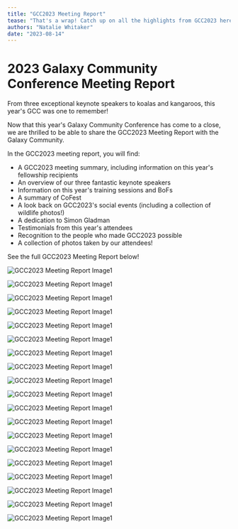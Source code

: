 ```yaml
---
title: "GCC2023 Meeting Report"
tease: "That's a wrap! Catch up on all the highlights from GCC2023 here!"
authors: "Natalie Whitaker"
date: "2023-08-14"
---
```

		

# 2023 Galaxy Community Conference Meeting Report
		

From three exceptional keynote speakers to koalas and kangaroos, this year's GCC was one to remember! 
		

Now that this year's Galaxy Community Conference has come to a close, we are thrilled to be able to share the GCC2023 Meeting Report with the Galaxy Community.
		

In the GCC2023 meeting report, you will find:
		

- A GCC2023 meeting summary, including information on this year's fellowship recipients 
- An overview of our three fantastic keynote speakers 
- Information on this year's training sessions and BoFs
- A summary of CoFest 
- A look back on GCC2023's social events (including a collection of wildlife photos!)
- A dedication to Simon Gladman
- Testimonials from this year's attendees
- Recognition to the people who made GCC2023 possible
- A collection of photos taken by our attendees!

See the full GCC2023 Meeting Report below!

![GCC2023 Meeting Report Image1](GCC2023MeetingReport_compressed1024_1.jpg)

![GCC2023 Meeting Report Image1](GCC2023MeetingReport_compressed1024_2.jpg)

![GCC2023 Meeting Report Image1](GCC2023MeetingReport_compressed1024_3.jpg)

![GCC2023 Meeting Report Image1](GCC2023MeetingReport_compressed1024_4.jpg)

![GCC2023 Meeting Report Image1](GCC2023MeetingReport_compressed1024_5.jpg)

![GCC2023 Meeting Report Image1](GCC2023MeetingReport_compressed1024_6.jpg)

![GCC2023 Meeting Report Image1](GCC2023MeetingReport_compressed1024_7.jpg)

![GCC2023 Meeting Report Image1](GCC2023MeetingReport_compressed1024_8.jpg)

![GCC2023 Meeting Report Image1](GCC2023MeetingReport_compressed1024_9.jpg)

![GCC2023 Meeting Report Image1](GCC2023MeetingReport_compressed1024_10.jpg)

![GCC2023 Meeting Report Image1](GCC2023MeetingReport_compressed1024_11.jpg)

![GCC2023 Meeting Report Image1](GCC2023MeetingReport_compressed1024_12.jpg)

![GCC2023 Meeting Report Image1](GCC2023MeetingReport_compressed1024_13.jpg)

![GCC2023 Meeting Report Image1](GCC2023MeetingReport_compressed1024_14.jpg)

![GCC2023 Meeting Report Image1](GCC2023MeetingReport_compressed1024_15.jpg)

![GCC2023 Meeting Report Image1](GCC2023MeetingReport_compressed1024_16.jpg)

![GCC2023 Meeting Report Image1](GCC2023MeetingReport_compressed1024_17.jpg)

![GCC2023 Meeting Report Image1](GCC2023MeetingReport_compressed1024_18.jpg)

![GCC2023 Meeting Report Image1](GCC2023MeetingReport_compressed1024_19.jpg)
